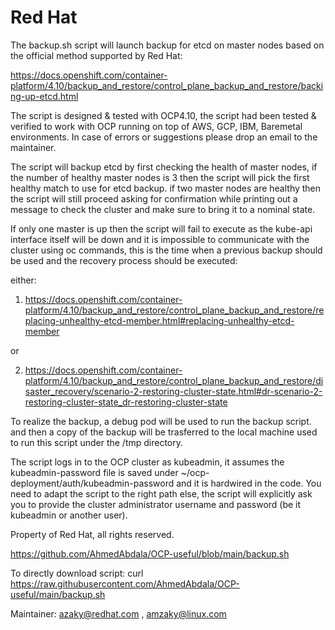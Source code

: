 # Red Hat

The backup.sh script will launch backup for etcd on master nodes based on the official method supported by Red Hat:

https://docs.openshift.com/container-platform/4.10/backup_and_restore/control_plane_backup_and_restore/backing-up-etcd.html

The script is designed & tested with OCP4.10, the script had been tested & verified to work with OCP running on top of AWS, GCP, IBM, Baremetal environments. In case of errors or suggestions please drop an email to the maintainer.

The script will backup etcd by first checking the health of master nodes, if the number of healthy master nodes is 3 then the script will pick the first healthy match to use for etcd backup. if two master nodes are healthy then the script will still proceed asking for confirmation while printing out a message to check the cluster and make sure to bring it to a nominal state.

If only one master is up then the script will fail to execute as the kube-api interface itself will be down and it is impossible to communicate with the cluster using oc commands, this is the time when a previous backup should be used and the recovery process should be executed:

either:
1. https://docs.openshift.com/container-platform/4.10/backup_and_restore/control_plane_backup_and_restore/replacing-unhealthy-etcd-member.html#replacing-unhealthy-etcd-member

or

2. https://docs.openshift.com/container-platform/4.10/backup_and_restore/control_plane_backup_and_restore/disaster_recovery/scenario-2-restoring-cluster-state.html#dr-scenario-2-restoring-cluster-state_dr-restoring-cluster-state

To realize the backup, a debug pod will be used to run the backup script. and then a copy of the backup will be trasferred to the local machine used to run this script under the /tmp directory.

The script logs in to the OCP cluster as kubeadmin, it assumes the kubeadmin-password file is saved under ~/ocp-deployment/auth/kubeadmin-password and it is hardwired in the code. You need to adapt the script to the right path else, the script will explicitly ask you to provide the cluster administrator username and password (be it kubeadmin or another user).

Property of Red Hat, all rights reserved.

https://github.com/AhmedAbdala/OCP-useful/blob/main/backup.sh

To directly download script: curl https://raw.githubusercontent.com/AhmedAbdala/OCP-useful/main/backup.sh

Maintainer: <azaky@redhat.com> 
            , <amzaky@linux.com>
